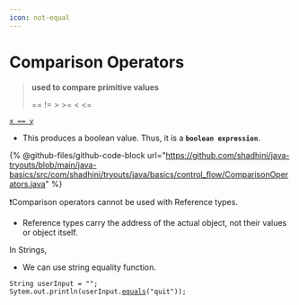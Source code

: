 ```yaml
---
icon: not-equal
---
```


# Comparison Operators

> **used to compare primitive values**
>
> \==    !=    >    >=    <    <=   &#x20;

<pre class="language-java"><code class="lang-java"><a data-footnote-ref href="#user-content-fn-1">x == y</a>
</code></pre>

* This produces a boolean value. Thus, it is a **`boolean expression`**.



{% @github-files/github-code-block url="https://github.com/shadhini/java-tryouts/blob/main/java-basics/src/com/shadhini/tryouts/java/basics/control_flow/ComparisonOperators.java" %}



❗Comparison operators cannot be used with Reference types.

* Reference types carry the address of the actual object, not their values or object itself.

In Strings,

* We can use string equality function.

<pre class="language-java"><code class="lang-java">String userInput = "";
Sytem.out.println(userInput.<a data-footnote-ref href="#user-content-fn-2">equals</a>("quit"));
</code></pre>



[^1]: boolean expression

[^2]: string equality function
